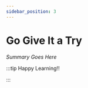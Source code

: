 ```yaml
---
sidebar_position: 3
---
```


# Go Give It a Try

_Summary Goes Here_

:::tip Happy Learning!!

<QuestButton text="Go To Quest" link="https://app.stackup.dev/quest_page/go-give-it-a-try"/>

:::

